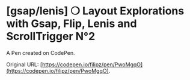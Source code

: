 # [gsap/lenis] ❍ Layout Explorations with Gsap, Flip, Lenis and ScrollTrigger N°2

A Pen created on CodePen.

Original URL: [https://codepen.io/filipz/pen/PwoMgqO](https://codepen.io/filipz/pen/PwoMgqO).

